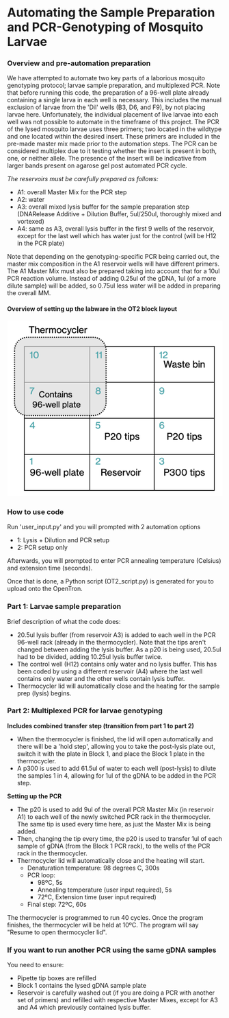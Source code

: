 # Automating the Sample Preparation and PCR-Genotyping of Mosquito Larvae

### Overview and pre-automation preparation
We have attempted to automate two key parts of a laborious mosquito genotyping protocol; larvae sample preparation, and multiplexed PCR.
Note that before running this code, the preparation of a 96-well plate already containing a single larva in each well is necessary.
  This includes the manual exclusion of larvae from the 'Dil' wells (B3, D6, and F9), by not placing larvae here.
  Unfortunately, the individual placement of live larvae into each well was not possible to automate in the timeframe of this project.
  The PCR of the lysed mosquito larvae uses three primers; two located in the wildtype and one located within the desired insert. These primers are included in the pre-made master mix made prior to the automation steps. The PCR can be considered multiplex due to it testing whether the insert is present in both, one, or neither allele. The presence of the insert will be indicative from larger bands present on agarose gel post automated PCR cycle.

_The reservoirs must be carefully prepared as follows:_
- A1: overall Master Mix for the PCR step
- A2: water
- A3: overall mixed lysis buffer for the sample preparation step (DNARelease Additive + Dilution Buffer, 5ul/250ul, thoroughly mixed and vortexed)
- A4: same as A3, overall lysis buffer in the first 9 wells of the reservoir, except for the last well which has water just for the control (will be H12 in the PCR plate)

Note that depending on the genotyping-specific PCR being carried out, the master mix composition in the A1 reservoir wells will have different primers.
The A1 Master Mix must also be prepared taking into account that for a 10ul PCR reaction volume. 
Instead of adding 0.25ul of the gDNA, 1ul (of a more dilute sample) will be added, so 0.75ul less water will be added in preparing the overall MM. 

#### Overview of setting up the labware in the OT2 block layout
![Here is how you would set up the blocks](asset/LabwareOverview.png)

### How to use code
Run 'user_input.py' and you will prompted with 2 automation options
- 1: Lysis + Dilution and PCR setup
- 2: PCR setup only

Afterwards, you will prompted to enter PCR annealing temperature (Celsius) and extension time (seconds). 

Once that is done, a Python script (OT2_script.py) is generated for you to upload onto the OpenTron.

### Part 1: Larvae sample preparation
Brief description of what the code does:
- 20.5ul lysis buffer (from reservoir A3) is added to each well in the PCR 96-well rack (already in the thermocycler). Note that the tips aren't changed between adding the lysis buffer. As a p20 is being used, 20.5ul had to be divided, adding 10.25ul lysis buffer twice.
- The control well (H12) contains only water and no lysis buffer. This has been coded by using a different reservoir (A4) where the last well contains only water and the other wells contain lysis buffer.
- Thermocycler lid will automatically close and the heating for the sample prep (lysis) begins.

### Part 2: Multiplexed PCR for larvae genotyping
**Includes combined transfer step (transition from part 1 to part 2)**
- When the thermocycler is finished, the lid will open automatically and there will be a 'hold step', allowing you to take the post-lysis plate out, switch it with the plate in Block 1, and place the Block 1 plate in the thermocycler. 
- A p300 is used to add 61.5ul of water to each well (post-lysis) to dilute the samples 1 in 4, allowing for 1ul of the gDNA to be added in the PCR step.

**Setting up the PCR**
- The p20 is used to add 9ul of the overall PCR Master Mix (in reservoir A1) to each well of the newly switched PCR rack in the thermocycler. The same tip is used every time here, as just the Master Mix is being added.
- Then, changing the tip every time, the p20 is used to transfer 1ul of each sample of gDNA (from the Block 1 PCR rack), to the wells of the PCR rack in the thermocycler.
- Thermocycler lid will automatically close and the heating will start.
    - Denaturation temperature: 98 degrees C, 300s
    - PCR loop:
        - 98ºC, 5s
        - Annealing temperature (user input required), 5s
        - 72ºC, Extension time (user input required)
    - Final step: 72ºC, 60s

The thermocycler is programmed to run 40 cycles. Once the program finishes, the thermocycler will be held at 10ºC. The program will say "Resume to open thermocycler lid".

### If you want to run another PCR using the same gDNA samples
You need to ensure:
- Pipette tip boxes are refilled
- Block 1 contains the lysed gDNA sample plate
- Reservoir is carefully washed out (if you are doing a PCR with another set of primers) and refilled with respective Master Mixes, except for A3 and A4 which previously contained lysis buffer.
